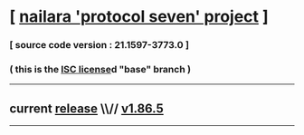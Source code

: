 
# [ [nailara 'protocol seven' project](http://nailara.network/) ]

### [ source code version : 21.1597-3773.0 ]

### ( this is the [ISC license](license)d "base" branch )
---
## current [release](https://github.com/nailara-technologies/protocol-7/releases) \\\\// [v1.86.5](https://github.com/nailara-technologies/protocol-7/releases/tag/v1.86.5)
---
